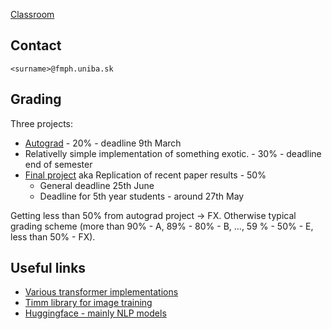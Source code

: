 [Classroom](https://classroom.google.com/c/NDY5NDE1NDkzOTI5?cjc=yr5hpez)

## Contact

`<surname>@fmph.uniba.sk`

## Grading

Three projects:
* [Autograd](https://usamec.github.io/ml2/hw1) - 20% - deadline 9th March 
* Relativelly simple implementation of something exotic. - 30% - deadline end of semester
* [Final project](https://usamec.github.io/ml2/projects) aka Replication of recent paper results - 50%
  * General deadline 25th June
  * Deadline for 5th year students - around 27th May

Getting less than 50% from autograd project -> FX.
Otherwise typical grading scheme (more than 90% - A, 89% - 80% - B, ..., 59 % - 50% - E, less than 50% - FX).

## Useful links

* [Various transformer implementations](https://github.com/lucidrains/vit-pytorch)
* [Timm library for image training](https://github.com/rwightman/pytorch-image-models)
* [Huggingface - mainly NLP models](https://huggingface.co/)
